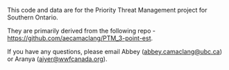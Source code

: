 This code and data are for the Priority Threat Management project for Southern Ontario. 

They are primarily derived from the following repo -  https://github.com/aecamaclang/PTM_3-point-est. 

If you have any questions, please email Abbey (abbey.camaclang@ubc.ca) or Aranya (aiyer@wwfcanada.org). 
